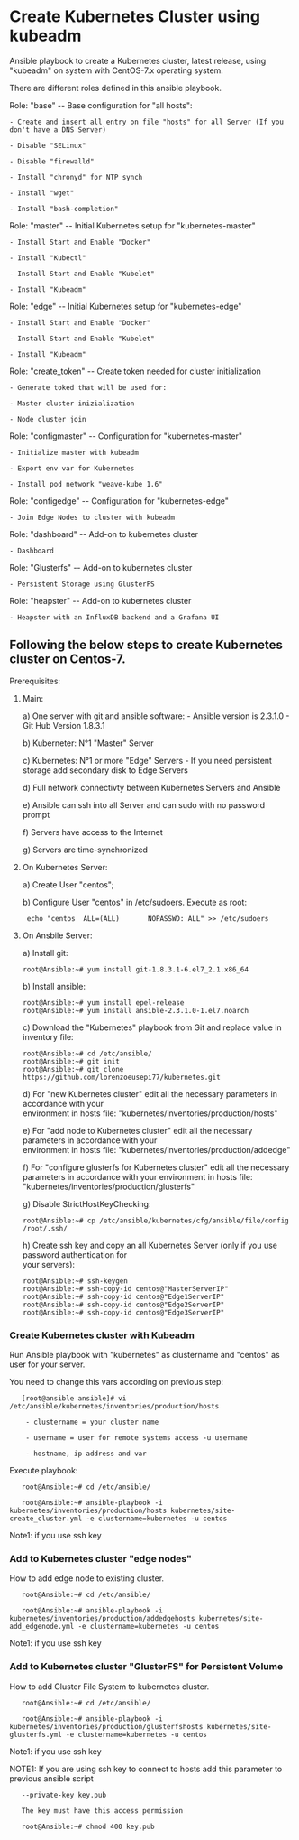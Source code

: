 # Create Kubernetes Cluster using kubeadm

Ansible playbook to create a Kubernetes cluster, latest release, using "kubeadm" on system with CentOS-7.x operating system.

There are different roles defined in this ansible playbook.

  Role: "base" -- Base configuration for "all hosts":
    
    - Create and insert all entry on file "hosts" for all Server (If you don't have a DNS Server) 
    
    - Disable "SELinux"
    
    - Disable "firewalld"
    
    - Install "chronyd" for NTP synch
    
    - Install "wget"
    
    - Install "bash-completion"


  Role: "master" -- Initial Kubernetes setup for "kubernetes-master" 
      
    - Install Start and Enable "Docker"
    
    - Install "Kubectl"
    
    - Install Start and Enable "Kubelet"
    
    - Install "Kubeadm"
    

  Role: "edge" -- Initial Kubernetes setup for "kubernetes-edge"
    
    - Install Start and Enable "Docker"
    
    - Install Start and Enable "Kubelet"
    
    - Install "Kubeadm" 
    
    
  Role: "create_token" -- Create token needed for cluster initialization
    
    - Generate toked that will be used for:
    
    - Master cluster inizialization
    
    - Node cluster join
      

  Role: "configmaster" -- Configuration for "kubernetes-master"
    
    - Initialize master with kubeadm 
    
    - Export env var for Kubernetes
    
    - Install pod network "weave-kube 1.6"


  Role: "configedge" -- Configuration for "kubernetes-edge"
    
    - Join Edge Nodes to cluster with kubeadm


  Role: "dashboard" -- Add-on to kubernetes cluster
    
    - Dashboard
    

  Role: "Glusterfs" -- Add-on to kubernetes cluster
    
    - Persistent Storage using GlusterFS
    

  Role: "heapster" -- Add-on to kubernetes cluster
    
    - Heapster with an InfluxDB backend and a Grafana UI



## Following the below steps to create Kubernetes cluster on Centos-7.

Prerequisites: 

1) Main:

    a) One server with git and ansible software:
        - Ansible version is 2.3.1.0
        - Git Hub Version 1.8.3.1
    
    b) Kuberneter: N°1 "Master" Server
    
    c) Kubernetes: N°1 or more "Edge" Servers
        - If you need persistent storage add secondary disk to Edge Servers
    
    d) Full network connectivty between Kubernetes Servers and Ansible
    
    e) Ansible can ssh into all Server and can sudo with no password prompt
    
    f) Servers have access to the Internet
    
    g) Servers are time-synchronized
     
2) On Kubernetes Server:
    
    a) Create User "centos";
    
    b) Configure User "centos" in /etc/sudoers. Execute as root:
      
        echo "centos  ALL=(ALL)       NOPASSWD: ALL" >> /etc/sudoers

3) On Ansbile Server:
    
    a) Install git:

       root@Ansible:~# yum install git-1.8.3.1-6.el7_2.1.x86_64
    
    b) Install ansible:

       root@Ansible:~# yum install epel-release
       root@Ansible:~# yum install ansible-2.3.1.0-1.el7.noarch

    c) Download the "Kubernetes" playbook from Git and replace value in inventory file:
        
       root@Ansible:~# cd /etc/ansible/
       root@Ansible:~# git init
       root@Ansible:~# git clone https://github.com/lorenzoeusepi77/kubernetes.git

    d) For "new Kubernetes cluster" edit all the necessary parameters in accordance with your        
       environment in hosts file: "kubernetes/inventories/production/hosts"
    
    e) For "add node to Kubernetes cluster" edit all the necessary parameters in accordance with your   
       environment in hosts file: "kubernetes/inventories/production/addedge"
    
    f) For "configure glusterfs for Kubernetes cluster" edit all the necessary parameters in accordance     with your environment in hosts file: "kubernetes/inventories/production/glusterfs"
        
    g) Disable StrictHostKeyChecking: 
       
       root@Ansible:~# cp /etc/ansible/kubernetes/cfg/ansible/file/config /root/.ssh/


    h) Create ssh key and copy an all Kubernetes Server (only if you use password authentication for  
       your servers):
      
       root@Ansible:~# ssh-keygen
       root@Ansible:~# ssh-copy-id centos@"MasterServerIP"
       root@Ansible:~# ssh-copy-id centos@"Edge1ServerIP"
       root@Ansible:~# ssh-copy-id centos@"Edge2ServerIP"
       root@Ansible:~# ssh-copy-id centos@"Edge3ServerIP"


### Create Kubernetes cluster with Kubeadm ### 
Run Ansible playbook with "kubernetes" as clustername and "centos" as user for your server. 

 You need to change this vars according on previous step:

       [root@ansible ansible]# vi /etc/ansible/kubernetes/inventories/production/hosts

        - clustername = your cluster name

        - username = user for remote systems access -u username 

        - hostname, ip address and var 


Execute playbook:

       root@Ansible:~# cd /etc/ansible/

       root@Ansible:~# ansible-playbook -i kubernetes/inventories/production/hosts kubernetes/site-create_cluster.yml -e clustername=kubernetes -u centos


Note1: if you use ssh key
### Add to Kubernetes cluster "edge nodes" ###
How to add edge node to existing cluster.

       root@Ansible:~# cd /etc/ansible/

       root@Ansible:~# ansible-playbook -i kubernetes/inventories/production/addedgehosts kubernetes/site-add_edgenode.yml -e clustername=kubernetes -u centos


Note1: if you use ssh key
### Add to Kubernetes cluster "GlusterFS" for Persistent Volume ###
How to add Gluster File System to kubernetes cluster.

       root@Ansible:~# cd /etc/ansible/

       root@Ansible:~# ansible-playbook -i kubernetes/inventories/production/glusterfshosts kubernetes/site-glusterfs.yml -e clustername=kubernetes -u centos


Note1: if you use ssh key


NOTE1: If you are using ssh key to connect to hosts add this parameter to previous ansible script 

       --private-key key.pub 

       The key must have this access permission 
    
       root@Ansible:~# chmod 400 key.pub   